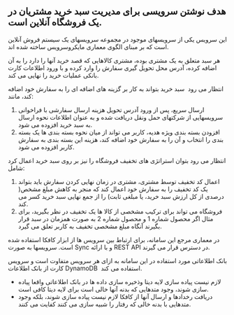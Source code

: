 ## **هدف نوشتن سرویسی برای مدیریت سبد خرید مشتریان در یک فروشگاه آنلاین است.**

این سرویس یکی از سرویسهای موجود در مجموعه سرویسهای یک سیستم فروش آنلاین است که بر مبنای الگوی معماری مایکروسرویس ساخته شده اند.

هر سبد متعلق به یک مشتری بوده، مشتری کالاهایی که قصد خرید آنها را دارد را به آن اضافه کرده، آدرس محل تحویل گیری سفارش را وارد کرده و با ورود اطلاعات کارت بانکی عملیات خرید را نهایی می کند.

انتظار می رود  سبد خرید بتواند به کار بر گزینه های اضافه ای را به سفارش خود اضافه کند، مانند:

1.  ارسال سریع، پس از ورود آدرس تحویل هزینه ارسال سفارشی با فراخوانی سرویسهایی از شرکتهای حمل ونقل دریافت شده و به عنوان اطلاعات نحوه ارسال به سبد خرید افزوده می شود.
2.  افزودن بسته بندی ویژه هدیه، کاربر می تواند از میان نحوه بسته بندی ها یک بسته بندی را انتخاب و آن را به سفارش خود اضافه کند، هزینه این بسته بندی به سفارش کاربر افزوده می شود.

انتظار می رود بتوان استراتژی های تخفیف فروشگاه را نیز بر روی سبد خرید اعمال کرد شامل:

1.  اعمال کد تخفیف توسط مشتری، مشتری در زمان نهایی کردن سفارش باید بتواند یک کد تخفیف را به سفارش خود اعمال کند که منجر به کاهش مبلغ مشخص( درصدی از کل ارزش سبد خرید، یا مبلغی ثابت) را از جمع نهایی سبد خرید کسر می کند.
2.  فروشگاه می تواند برای ترکیب مشخصی از کالا ها یک تخفیف در نظر بگیرید، برای مثال اگر محصول شماره 1 و محصول شماره 2 به صورت همزمان در سبد قرار بگیرند آنگاه مبلغ مشخصی تخفیف به کاربر تعلق می گیرد.

در معماری مرجع این سامانه، برای ارتباط بین سرویس ها از ابزار کافکا استفاده شده است. سرویسها به صورت Sync و با ارائه REST API در دسترس قرار می گیرند.

بانک اطلاعاتی مورد استفاده در این سامانه به ازای هر سرویس متفاوت است و سرویس کارت از بانک اطلاعات DynamoDB  استفاده می کند.

*   لازم نیست پیاده سازی لایه دیتا وذخیره سازی داده ها در بانک اطلاعاتی واقعا پیاده سازی شوند، وجود متدهایی که بدنه آنها خالی است برای لایه دیتا کافی است.
*   دریافت رخدادها و ارسال آنها از کافکا لازم نیست پیاده سازی شوند، بلکه وجود متدهایی با بدنه خالی که رفتار را شبیه سازی می کنند کفایت می کنند.
